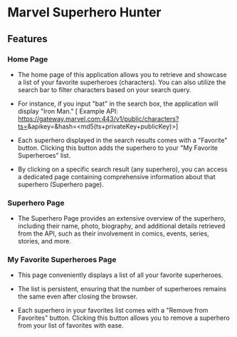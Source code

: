 # Marvel Superhero Hunter

## Features

### Home Page
- The home page of this application allows you to retrieve and showcase a list of your favorite superheroes (characters). You can also utilize the search bar to filter characters based on your search query.

- For instance, if you input "bat" in the search box, the application will display "Iron Man."
  [ Example API: https://gateway.marvel.com:443/v1/public/characters?ts=<time-stamp>&apikey=<public-key>&hash=<md5(ts+privateKey+publicKey)>]

- Each superhero displayed in the search results comes with a "Favorite" button. Clicking this button adds the superhero to your "My Favorite Superheroes" list.

- By clicking on a specific search result (any superhero), you can access a dedicated page containing comprehensive information about that superhero (Superhero page).

### Superhero Page
- The Superhero Page provides an extensive overview of the superhero, including their name, photo, biography, and additional details retrieved from the API, such as their involvement in comics, events, series, stories, and more.

### My Favorite Superheroes Page
- This page conveniently displays a list of all your favorite superheroes.

- The list is persistent, ensuring that the number of superheroes remains the same even after closing the browser.

- Each superhero in your favorites list comes with a "Remove from Favorites" button. Clicking this button allows you to remove a superhero from your list of favorites with ease.
